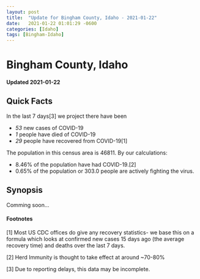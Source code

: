 ```yaml
---
layout: post
title:  "Update for Bingham County, Idaho - 2021-01-22"
date:   2021-01-22 01:01:29 -0600
categories: [Idaho]
tags: [Bingham-Idaho]
---
```


# Bingham County, Idaho
#### Updated 2021-01-22

## Quick Facts

In the last 7 days[3] we project there have been
- *53* new cases of COVID-19
- *1* people have died of COVID-19
- *29* people have recovered from COVID-19[1]

The population in this census area is 46811. By our calculations:
- 8.46% of the population have had COVID-19.[2]
- 0.65% of the population or 303.0 people are actively fighting the virus.

## Synopsis

Comming soon...


#### Footnotes

[1] Most US CDC offices do give any recovery statistics- we base this on a formula which looks at confirmed new cases
15 days ago (the average recovery time) and deaths over the last 7 days.

[2] Herd Immunity is thought to take effect at around ~70-80%

[3] Due to reporting delays, this data may be incomplete.
 
    